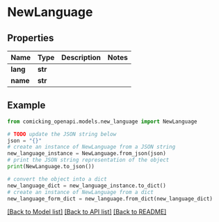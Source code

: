 # NewLanguage


## Properties

Name | Type | Description | Notes
------------ | ------------- | ------------- | -------------
**lang** | **str** |  | 
**name** | **str** |  | 

## Example

```python
from comicking_openapi.models.new_language import NewLanguage

# TODO update the JSON string below
json = "{}"
# create an instance of NewLanguage from a JSON string
new_language_instance = NewLanguage.from_json(json)
# print the JSON string representation of the object
print(NewLanguage.to_json())

# convert the object into a dict
new_language_dict = new_language_instance.to_dict()
# create an instance of NewLanguage from a dict
new_language_form_dict = new_language.from_dict(new_language_dict)
```
[[Back to Model list]](../README.md#documentation-for-models) [[Back to API list]](../README.md#documentation-for-api-endpoints) [[Back to README]](../README.md)


